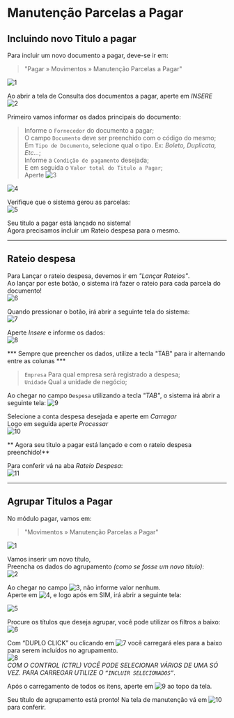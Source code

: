 # Manutenção Parcelas a Pagar
## Incluindo novo Titulo a pagar

Para incluir um novo documento a pagar, deve-se ir em:
> "Pagar » Movimentos » Manutenção Parcelas a Pagar"

![1](img/parcpagar/1.png)  

Ao abrir a tela de Consulta dos documentos a pagar, aperte em *INSERE*  
![2](img/parcpagar/2.png)  

Primeiro vamos informar os dados principais do documento:  

> Informe o `Fornecedor` do documento a pagar;  
> O campo `Documento` deve ser preenchido com o código do mesmo;  
> Em `Tipo de Documento`, selecione qual o tipo. Ex: *Boleto, Duplicata, Etc...*;  
> Informe a `Condição de pagamento` desejada;  
> E em seguida o `Valor total do Titulo a Pagar`;  
> Aperte ![3](img/parcpagar/3.png)  

![4](img/parcpagar/4.png)  

Verifique que o sistema gerou as parcelas:  
![5](img/parcpagar/5.png)  

Seu titulo a pagar está lançado no sistema!  
Agora precisamos incluir um Rateio despesa para o mesmo.

---

## Rateio despesa

Para Lançar o rateio despesa, devemos ir em *"Lançar Rateios"*.  
Ao lançar por este botão, o sistema irá fazer o rateio para cada parcela do documento!  
![6](img/parcpagar/6.png)  

Quando pressionar o botão, irá abrir a seguinte tela do sistema:  
![7](img/parcpagar/7.png)   

Aperte *Insere* e informe os dados:  
![8](img/parcpagar/8.png)   

*** Sempre que preencher os dados, utilize a tecla "TAB" para ir alternando entre as colunas ***

> `Empresa` Para qual empresa será registrado a despesa;  
> `Unidade` Qual a unidade de negócio;  

Ao chegar no campo `Despesa` utilizando a tecla *"TAB"*, o sistema irá abrir a seguinte tela: 
![9](img/parcpagar/9.png)   

Selecione a conta despesa desejada e aperte em *Carregar*  
Logo em seguida aperte *Processar*  
![10](img/parcpagar/10.png)   

** Agora seu titulo a pagar está lançado e com o rateio despesa preenchido!**

Para conferir vá na aba *Rateio Despesa*:  
![11](img/parcpagar/11.png)   


---


## Agrupar Titulos a Pagar

No módulo pagar, vamos em:  

> "Movimentos » Manutenção Parcelas a Pagar"

![1](img/parcpagar/agrupar/1.png)  

Vamos inserir um novo título,  
Preencha os dados do agrupamento *(como se fosse um novo titulo)*:  
![2](img/parcpagar/agrupar/2.png)  

Ao chegar no campo ![3](img/parcpagar/agrupar/3.png), não informe valor nenhum.  
Aperte em ![4](img/parcpagar/agrupar/4.png), e logo após em SIM, irá abrir a seguinte tela:  

![5](img/parcpagar/agrupar/5.png)  

Procure os títulos que deseja agrupar, você pode utilizar os filtros a baixo:  
![6](img/parcpagar/agrupar/6.png)  

Com “DUPLO CLICK” ou clicando em ![7](img/parcpagar/agrupar/7.png) você carregará eles para a baixo para serem incluídos no agrupamento.  
![8](img/parcpagar/agrupar/8.png)  
*COM O CONTROL (CTRL) VOCÊ PODE SELECIONAR VÁRIOS DE UMA SÓ VEZ. PARA CARREGAR UTILIZE O `“INCLUIR SELECIONADOS”`*.  

Após o carregamento de todos os itens, aperte em ![9](img/parcpagar/agrupar/9.png) ao topo da tela.  

Seu título de agrupamento está pronto! Na tela de manutenção vá em ![10](img/parcpagar/agrupar/10.png) para conferir.